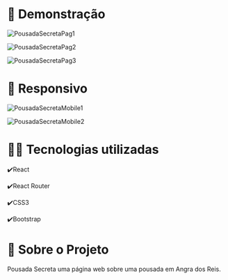 # 🎥 Demonstração

![PousadaSecretaPag1](https://user-images.githubusercontent.com/68076508/162629877-6a088c51-de34-45c4-84ea-8d2aed852f05.gif)

![PousadaSecretaPag2](https://user-images.githubusercontent.com/68076508/162630005-a8605636-5e7e-4a0e-87aa-284f815c51c4.gif)

![PousadaSecretaPag3](https://user-images.githubusercontent.com/68076508/162630266-bcfb147b-1846-457b-b110-5d3065a9adf3.gif)

# 📱 Responsivo

![PousadaSecretaMobile1](https://user-images.githubusercontent.com/68076508/162630514-ecbc20f2-7c08-4372-8891-c791d405749d.gif)

![PousadaSecretaMobile2](https://user-images.githubusercontent.com/68076508/162630696-d6f9f575-06f9-4d30-a997-1e64eb1f697f.gif)

# 👨‍💻 Tecnologias utilizadas

✔️React

✔️React Router

✔️CSS3

✔️Bootstrap


# 📃 Sobre o Projeto

Pousada Secreta uma página web sobre uma pousada em Angra dos Reis.


